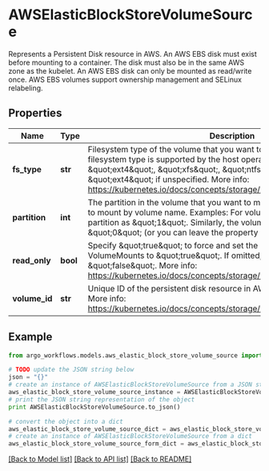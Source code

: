 # AWSElasticBlockStoreVolumeSource

Represents a Persistent Disk resource in AWS.  An AWS EBS disk must exist before mounting to a container. The disk must also be in the same AWS zone as the kubelet. An AWS EBS disk can only be mounted as read/write once. AWS EBS volumes support ownership management and SELinux relabeling.

## Properties

Name | Type | Description | Notes
------------ | ------------- | ------------- | -------------
**fs_type** | **str** | Filesystem type of the volume that you want to mount. Tip: Ensure that the filesystem type is supported by the host operating system. Examples: \&quot;ext4\&quot;, \&quot;xfs\&quot;, \&quot;ntfs\&quot;. Implicitly inferred to be \&quot;ext4\&quot; if unspecified. More info: https://kubernetes.io/docs/concepts/storage/volumes#awselasticblockstore | [optional] 
**partition** | **int** | The partition in the volume that you want to mount. If omitted, the default is to mount by volume name. Examples: For volume /dev/sda1, you specify the partition as \&quot;1\&quot;. Similarly, the volume partition for /dev/sda is \&quot;0\&quot; (or you can leave the property empty). | [optional] 
**read_only** | **bool** | Specify \&quot;true\&quot; to force and set the ReadOnly property in VolumeMounts to \&quot;true\&quot;. If omitted, the default is \&quot;false\&quot;. More info: https://kubernetes.io/docs/concepts/storage/volumes#awselasticblockstore | [optional] 
**volume_id** | **str** | Unique ID of the persistent disk resource in AWS (Amazon EBS volume). More info: https://kubernetes.io/docs/concepts/storage/volumes#awselasticblockstore | 

## Example

```python
from argo_workflows.models.aws_elastic_block_store_volume_source import AWSElasticBlockStoreVolumeSource

# TODO update the JSON string below
json = "{}"
# create an instance of AWSElasticBlockStoreVolumeSource from a JSON string
aws_elastic_block_store_volume_source_instance = AWSElasticBlockStoreVolumeSource.from_json(json)
# print the JSON string representation of the object
print AWSElasticBlockStoreVolumeSource.to_json()

# convert the object into a dict
aws_elastic_block_store_volume_source_dict = aws_elastic_block_store_volume_source_instance.to_dict()
# create an instance of AWSElasticBlockStoreVolumeSource from a dict
aws_elastic_block_store_volume_source_form_dict = aws_elastic_block_store_volume_source.from_dict(aws_elastic_block_store_volume_source_dict)
```
[[Back to Model list]](../README.md#documentation-for-models) [[Back to API list]](../README.md#documentation-for-api-endpoints) [[Back to README]](../README.md)


